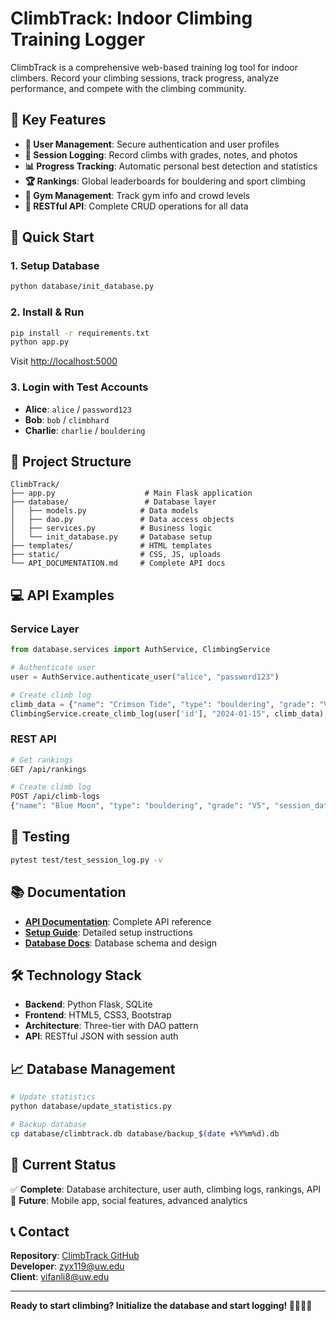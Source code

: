 # ClimbTrack: Indoor Climbing Training Logger

ClimbTrack is a comprehensive web-based training log tool for indoor climbers. Record your climbing sessions, track progress, analyze performance, and compete with the climbing community.

## 🎯 Key Features

- **🔐 User Management**: Secure authentication and user profiles
- **🧗 Session Logging**: Record climbs with grades, notes, and photos
- **📊 Progress Tracking**: Automatic personal best detection and statistics
- **🏆 Rankings**: Global leaderboards for bouldering and sport climbing
- **🏢 Gym Management**: Track gym info and crowd levels
- **🔌 RESTful API**: Complete CRUD operations for all data

## 🚀 Quick Start

### 1. Setup Database
```bash
python database/init_database.py
```

### 2. Install & Run
```bash
pip install -r requirements.txt
python app.py
```
Visit [http://localhost:5000](http://localhost:5000)

### 3. Login with Test Accounts
- **Alice**: `alice` / `password123`
- **Bob**: `bob` / `climbhard`  
- **Charlie**: `charlie` / `bouldering`

## 📁 Project Structure

```
ClimbTrack/
├── app.py                    # Main Flask application
├── database/                 # Database layer
│   ├── models.py            # Data models
│   ├── dao.py               # Data access objects
│   ├── services.py          # Business logic
│   └── init_database.py     # Database setup
├── templates/               # HTML templates
├── static/                  # CSS, JS, uploads
└── API_DOCUMENTATION.md     # Complete API docs
```

## 💻 API Examples

### Service Layer
```python
from database.services import AuthService, ClimbingService

# Authenticate user
user = AuthService.authenticate_user("alice", "password123")

# Create climb log
climb_data = {"name": "Crimson Tide", "type": "bouldering", "grade": "V4"}
ClimbingService.create_climb_log(user['id'], "2024-01-15", climb_data)
```

### REST API
```bash
# Get rankings
GET /api/rankings

# Create climb log
POST /api/climb-logs
{"name": "Blue Moon", "type": "bouldering", "grade": "V5", "session_date": "2024-01-15"}
```

## 🧪 Testing

```bash
pytest test/test_session_log.py -v
```

## 📚 Documentation

- **[API Documentation](API_DOCUMENTATION.md)**: Complete API reference
- **[Setup Guide](SETUP_GUIDE.md)**: Detailed setup instructions
- **[Database Docs](database/DATABASE_README.md)**: Database schema and design

## 🛠️ Technology Stack

- **Backend**: Python Flask, SQLite
- **Frontend**: HTML5, CSS3, Bootstrap
- **Architecture**: Three-tier with DAO pattern
- **API**: RESTful JSON with session auth

## 📈 Database Management

```bash
# Update statistics
python database/update_statistics.py

# Backup database
cp database/climbtrack.db database/backup_$(date +%Y%m%d).db
```

## 🎯 Current Status

✅ **Complete**: Database architecture, user auth, climbing logs, rankings, API  
🚧 **Future**: Mobile app, social features, advanced analytics

## 📞 Contact

**Repository**: [ClimbTrack GitHub](https://github.com/FFFfff1FFFfff/ClimbTrack)  
**Developer**: zyx119@uw.edu  
**Client**: yifanli8@uw.edu

---

**Ready to start climbing? Initialize the database and start logging! 🧗‍♀️🧗‍♂️**